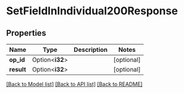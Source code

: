 # SetFieldInIndividual200Response

## Properties

Name | Type | Description | Notes
------------ | ------------- | ------------- | -------------
**op_id** | Option<**i32**> |  | [optional]
**result** | Option<**i32**> |  | [optional]

[[Back to Model list]](../README.md#documentation-for-models) [[Back to API list]](../README.md#documentation-for-api-endpoints) [[Back to README]](../README.md)


